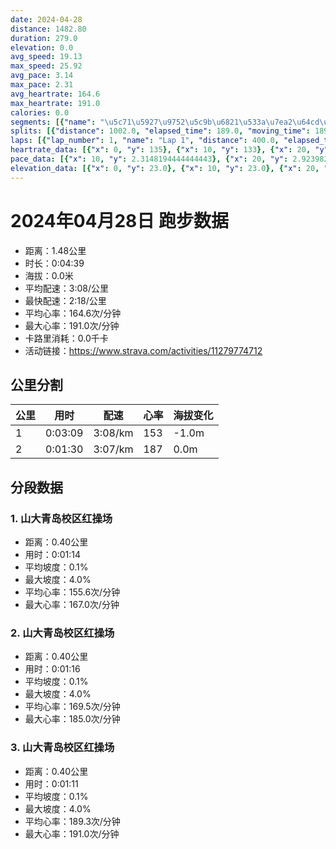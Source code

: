 ```yaml
---
date: 2024-04-28
distance: 1482.80
duration: 279.0
elevation: 0.0
avg_speed: 19.13
max_speed: 25.92
avg_pace: 3.14
max_pace: 2.31
avg_heartrate: 164.6
max_heartrate: 191.0
calories: 0.0
segments: [{"name": "\u5c71\u5927\u9752\u5c9b\u6821\u533a\u7ea2\u64cd\u573a", "distance": 402.2, "elapsed_time": 74.0, "moving_time": 74.0, "average_heartrate": 155.6, "max_heartrate": 167.0, "average_grade": 0.1, "maximum_grade": 4.0, "elevation_difference": 1.0}, {"name": "\u5c71\u5927\u9752\u5c9b\u6821\u533a\u7ea2\u64cd\u573a", "distance": 402.2, "elapsed_time": 76.0, "moving_time": 76.0, "average_heartrate": 169.5, "max_heartrate": 185.0, "average_grade": 0.1, "maximum_grade": 4.0, "elevation_difference": 1.0}, {"name": "\u5c71\u5927\u9752\u5c9b\u6821\u533a\u7ea2\u64cd\u573a", "distance": 402.2, "elapsed_time": 71.0, "moving_time": 70.0, "average_heartrate": 189.3, "max_heartrate": 191.0, "average_grade": 0.1, "maximum_grade": 4.0, "elevation_difference": 1.0}]
splits: [{"distance": 1002.0, "elapsed_time": 189.0, "moving_time": 189.0, "average_speed": 5.3, "pace": 3.1446603773584902, "average_heartrate": 153.7037037037037, "elevation_difference": -1.0, "split_number": 1}, {"distance": 480.8, "elapsed_time": 90.0, "moving_time": 90.0, "average_speed": 5.34, "pace": 3.1211048689138576, "average_heartrate": 187.6629213483146, "elevation_difference": 0.0, "split_number": 2}]
laps: [{"lap_number": 1, "name": "Lap 1", "distance": 400.0, "elapsed_time": 74.0, "moving_time": 74.0, "average_speed": 5.41, "pace": 3.0807208872458407, "average_heartrate": 139.625, "max_heartrate": 144, "start_date": "2024-04-28 10:52:50+00:00", "elevation_difference": 0.0}, {"lap_number": 2, "name": "Lap 2", "distance": 400.0, "elapsed_time": 75.0, "moving_time": 75.0, "average_speed": 5.33, "pace": 3.1269606003752344, "average_heartrate": 160.0, "max_heartrate": 167, "start_date": "2024-04-28 10:54:05+00:00", "elevation_difference": 0.0}, {"lap_number": 3, "name": "Lap 3", "distance": 400.0, "elapsed_time": 76.0, "moving_time": 76.0, "average_speed": 5.26, "pace": 3.168574144486692, "average_heartrate": 174.625, "max_heartrate": 188, "start_date": "2024-04-28 10:55:20+00:00", "elevation_difference": 0.0}, {"lap_number": 4, "name": "Lap 4", "distance": 282.77, "elapsed_time": 53.0, "moving_time": 53.0, "average_speed": 5.34, "pace": 3.1211048689138576, "average_heartrate": 190.4, "max_heartrate": 191, "start_date": "2024-04-28 10:56:37+00:00", "elevation_difference": 0.0}]
heartrate_data: [{"x": 0, "y": 135}, {"x": 10, "y": 133}, {"x": 20, "y": 142}, {"x": 30, "y": 142}, {"x": 40, "y": 139}, {"x": 50, "y": 141}, {"x": 60, "y": 141}, {"x": 70, "y": 144}, {"x": 80, "y": 149}, {"x": 90, "y": 158}, {"x": 100, "y": 159}, {"x": 110, "y": 162}, {"x": 120, "y": 167}, {"x": 130, "y": 163}, {"x": 140, "y": 163}, {"x": 150, "y": 159}, {"x": 160, "y": 165}, {"x": 170, "y": 167}, {"x": 180, "y": 172}, {"x": 190, "y": 177}, {"x": 200, "y": 183}, {"x": 210, "y": 186}, {"x": 220, "y": 188}, {"x": 230, "y": 191}, {"x": 240, "y": 191}, {"x": 250, "y": 189}, {"x": 260, "y": 191}, {"x": 270, "y": 190}]
pace_data: [{"x": 10, "y": 2.3148194444444443}, {"x": 20, "y": 2.9239824561403505}, {"x": 30, "y": 2.9239824561403505}, {"x": 40, "y": 3.030309090909091}, {"x": 50, "y": 2.9239824561403505}, {"x": 60, "y": 2.9239824561403505}, {"x": 70, "y": 3.968261904761904}, {"x": 80, "y": 2.9761964285714284}, {"x": 90, "y": 2.9761964285714284}, {"x": 100, "y": 3.4722291666666667}, {"x": 110, "y": 3.4722291666666667}, {"x": 120, "y": 2.8248644067796604}, {"x": 130, "y": 3.030309090909091}, {"x": 140, "y": 3.205134615384615}, {"x": 150, "y": 3.030309090909091}, {"x": 160, "y": 3.0864259259259255}, {"x": 170, "y": 3.2679803921568626}, {"x": 180, "y": 3.787886363636363}, {"x": 190, "y": 3.3333399999999997}, {"x": 200, "y": 3.030309090909091}, {"x": 210, "y": 3.030309090909091}, {"x": 220, "y": 3.1446603773584902}, {"x": 230, "y": 2.9239824561403505}, {"x": 240, "y": 3.1446603773584902}, {"x": 250, "y": 3.4722291666666667}, {"x": 260, "y": 3.3333399999999997}, {"x": 270, "y": 2.7777833333333333}]
elevation_data: [{"x": 0, "y": 23.0}, {"x": 10, "y": 23.0}, {"x": 20, "y": 23.0}, {"x": 30, "y": 23.0}, {"x": 40, "y": 23.0}, {"x": 50, "y": 23.0}, {"x": 60, "y": 22.0}, {"x": 70, "y": 22.0}, {"x": 80, "y": 22.0}, {"x": 90, "y": 22.0}, {"x": 100, "y": 22.0}, {"x": 110, "y": 22.0}, {"x": 120, "y": 22.0}, {"x": 130, "y": 22.0}, {"x": 140, "y": 22.0}, {"x": 150, "y": 22.0}, {"x": 160, "y": 22.0}, {"x": 170, "y": 22.0}, {"x": 180, "y": 22.0}, {"x": 190, "y": 22.0}, {"x": 200, "y": 22.0}, {"x": 210, "y": 22.0}, {"x": 220, "y": 22.0}, {"x": 230, "y": 22.0}, {"x": 240, "y": 22.0}, {"x": 250, "y": 22.0}, {"x": 260, "y": 22.0}, {"x": 270, "y": 22.0}]
---
```


# 2024年04月28日 跑步数据

- 距离：1.48公里
- 时长：0:04:39
- 海拔：0.0米
- 平均配速：3:08/公里
- 最快配速：2:18/公里
- 平均心率：164.6次/分钟
- 最大心率：191.0次/分钟
- 卡路里消耗：0.0千卡
- 活动链接：https://www.strava.com/activities/11279774712

## 公里分割

| 公里 | 用时 | 配速 | 心率 | 海拔变化 |
|------|------|------|------|------|
| 1 | 0:03:09 | 3:08/km | 153 | -1.0m |
| 2 | 0:01:30 | 3:07/km | 187 | 0.0m |


## 分段数据

### 1. 山大青岛校区红操场

- 距离：0.40公里
- 用时：0:01:14
- 平均坡度：0.1%
- 最大坡度：4.0%
- 平均心率：155.6次/分钟
- 最大心率：167.0次/分钟

### 2. 山大青岛校区红操场

- 距离：0.40公里
- 用时：0:01:16
- 平均坡度：0.1%
- 最大坡度：4.0%
- 平均心率：169.5次/分钟
- 最大心率：185.0次/分钟

### 3. 山大青岛校区红操场

- 距离：0.40公里
- 用时：0:01:11
- 平均坡度：0.1%
- 最大坡度：4.0%
- 平均心率：189.3次/分钟
- 最大心率：191.0次/分钟

